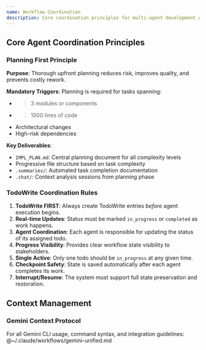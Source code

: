 ```yaml
---
name: Workflow Coordination
description: Core coordination principles for multi-agent development workflows
---
```

## Core Agent Coordination Principles

### Planning First Principle

**Purpose**: Thorough upfront planning reduces risk, improves quality, and prevents costly rework.

**Mandatory Triggers**: Planning is required for tasks spanning:
- >3 modules or components
- >1000 lines of code 
- Architectural changes
- High-risk dependencies

**Key Deliverables**:
- `IMPL_PLAN.md`: Central planning document for all complexity levels
- Progressive file structure based on task complexity
- `.summaries/`: Automated task completion documentation
- `.chat/`: Context analysis sessions from planning phase

### TodoWrite Coordination Rules

1.  **TodoWrite FIRST**: Always create TodoWrite entries *before* agent execution begins.
2.  **Real-time Updates**: Status must be marked `in_progress` or `completed` as work happens.
3.  **Agent Coordination**: Each agent is responsible for updating the status of its assigned todo.
4.  **Progress Visibility**: Provides clear workflow state visibility to stakeholders.
5.  **Single Active**: Only one todo should be `in_progress` at any given time.
6.  **Checkpoint Safety**: State is saved automatically after each agent completes its work.
7.  **Interrupt/Resume**: The system must support full state preservation and restoration.

## Context Management

### Gemini Context Protocol
For all Gemini CLI usage, command syntax, and integration guidelines:
@~/.claude/workflows/gemini-unified.md